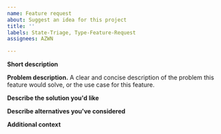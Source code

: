 ```yaml
---
name: Feature request
about: Suggest an idea for this project
title: ''
labels: State-Triage, Type-Feature-Request
assignees: AZWN

---
```


**Short description**
<!-- A short description of the feature you would like to have -->

**Problem description.**
A clear and concise description of the problem this feature would solve, or the use case for this feature.

**Describe the solution you'd like**
<!-- A clear and precise description of what you want to happen. -->

**Describe alternatives you've considered**
<!-- A clear and concise description of any alternative solutions or features you've considered. -->

**Additional context**
<!-- Add any other context or screenshots about the feature request here. -->
